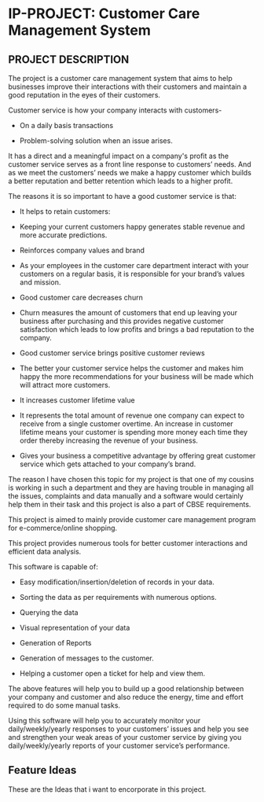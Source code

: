 # IP-PROJECT: **Customer Care Management System**
## PROJECT DESCRIPTION
The project is a customer care management system that aims to help businesses improve their interactions with their customers and maintain a good reputation in the eyes of their customers.

  

Customer service is how your company interacts with customers-

-   On a daily basis transactions
    
-   Problem-solving solution when an issue arises.
    

  

It has a direct and a meaningful impact on a company's profit as the customer service serves as a front line response to customers’ needs. And as we meet the customers’ needs we make a happy customer which builds a better reputation and better retention which leads to a higher profit.

The reasons it is so important to have a good customer service is that:

-   It helps to retain customers:
    

-   Keeping your current customers happy generates stable revenue and more accurate predictions.
    

-   Reinforces company values and brand
    

-   As your employees in the customer care department interact with your customers on a regular basis, it is responsible for your brand’s values and mission.
    

-   Good customer care decreases churn
    

-   Churn measures the amount of customers that end up leaving your business after purchasing and this provides negative customer satisfaction which leads to low profits and brings a bad reputation to the company.
    

-   Good customer service brings positive customer reviews
    

-   The better your customer service helps the customer and makes him happy the more recommendations for your business will be made which will attract more customers.
    

-   It increases customer lifetime value
    

-   It represents the total amount of revenue one company can expect to receive from a single customer overtime. An increase in customer lifetime means your customer is spending more money each time they order thereby increasing the revenue of your business.
    

-   Gives your business a competitive advantage by offering great customer service which gets attached to your company’s brand.
    

  

The reason I have chosen this topic for my project is that one of my cousins is working in such a department and they are having trouble in managing all the issues, complaints and data manually and a software would certainly help them in their task and this project is also a part of CBSE requirements.

  

This project is aimed to mainly provide customer care management program for e-commerce/online shopping.

  

This project provides numerous tools for better customer interactions and efficient data analysis.

This software is capable of:

-   Easy modification/insertion/deletion of records in your data.
    
-   Sorting the data as per requirements with numerous options.
    
-   Querying the data
    
-   Visual representation of your data
    
-   Generation of Reports
    
-   Generation of messages to the customer.
    
-   Helping a customer open a ticket for help and view them.
    

The above features will help you to build up a good relationship between your company and customer and also reduce the energy, time and effort required to do some manual tasks.

Using this software will help you to accurately monitor your daily/weekly/yearly responses to your customers’ issues and help you see and strengthen your weak areas of your customer service by giving you daily/weekly/yearly reports of your customer service’s performance.

## Feature Ideas
These are the Ideas that i want to encorporate in this project.
